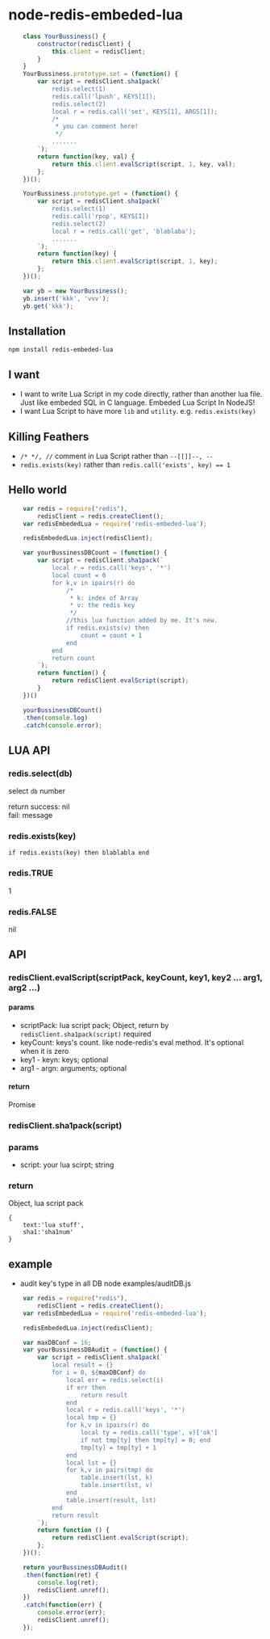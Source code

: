 node-redis-embeded-lua
==================
~~~js
    class YourBussiness() {
        constructor(redisClient) {
            this.client = redisClient;
        }
    }
    YourBussiness.prototype.set = (function() {
        var script = redisClient.sha1pack(`
            redis.select(1)
            redis.call('lpush', KEYS[1]);
            redis.select(2)
            local r = redis.call('set', KEYS[1], ARGS[1]);
            /*
             * you can comment here!
             */
            .......
        `);
        return function(key, val) {
            return this.client.evalScript(script, 1, key, val);
        };
    })();

    YourBussiness.prototype.get = (function() {
        var script = redisClient.sha1pack(`
            redis.select(1)
            redis.call('rpop', KEYS[1])
            redis.select(2)
            local r = redis.call('get', 'blablaba');
            .......
        `);
        return function(key) {
            return this.client.evalScript(script, 1, key);
        };
    })();

    var yb = new YourBussiness();
    yb.insert('kkk', 'vvv');
    yb.get('kkk');
~~~

## Installation
`npm install redis-embeded-lua`

## I want

* I want to write Lua Script in my code directly, rather than another lua file. 
    Just like embeded SQL in C language. 
    Embeded Lua Script In NodeJS!
* I want Lua Script to have more `lib` and `utility`. e.g. `redis.exists(key)`

## Killing Feathers

* `/* */, //` comment in Lua Script rather than `--[[]]--, --`
*  `redis.exists(key)` rather than `redis.call('exists', key) == 1`

## Hello world

~~~js
    var redis = require("redis"),
        redisClient = redis.createClient();
    var redisEmbededLua = require('redis-embeded-lua');

    redisEmbededLua.inject(redisClient);

    var yourBussinessDBCount = (function() {
        var script = redisClient.sha1pack(`
            local r = redis.call('keys', '*')
            local count = 0
            for k,v in ipairs(r) do
                /*
                 * k: index of Array
                 * v: the redis key
                 */
                //this lua function added by me. It's new.
                if redis.exists(v) then
                    count = count + 1
                end
            end
            return count
        `);
        return function() {
            return redisClient.evalScript(script);
        }
    })()

    yourBussinessDBCount()
    .then(console.log)
    .catch(console.error);
~~~


## LUA API

### redis.select(db)

select `db` number

return 
success: nil  
fail:    message  

### redis.exists(key)

`if redis.exists(key) then blablabla end`

### redis.TRUE

1 

### redis.FALSE

nil


## API

### redisClient.evalScript(scriptPack, keyCount, key1, key2 ... arg1, arg2 ...)

#### params
* scriptPack:  lua script pack; Object, return by `redisClient.sha1pack(script)` required
* keyCount:    keys's count. like node-redis's eval method. It's optional when it is zero
* key1 - keyn: keys; optional
* arg1 - argn: arguments; optional

#### return
Promise

### redisClient.sha1pack(script)

### params

* script: your lua scirpt; string

### return
Object, lua script pack
```
{
    text:'lua stuff',
    sha1:'sha1num'
}
```

## example

* audit key's type in all DB
node examples/auditDB.js

~~~js
    var redis = require("redis"),
        redisClient = redis.createClient();
    var redisEmbededLua = require('redis-embeded-lua');

    redisEmbededLua.inject(redisClient);

    var maxDBConf = 16;
    var yourBussinessDBAudit = (function() {
        var script = redisClient.sha1pack(`
            local result = {}
            for i = 0, ${maxDBConf} do
                local err = redis.select(i)
                if err then
                    return result
                end
                local r = redis.call('keys', '*')
                local tmp = {}
                for k,v in ipairs(r) do
                    local ty = redis.call('type', v)['ok']
                    if not tmp[ty] then tmp[ty] = 0; end
                    tmp[ty] = tmp[ty] + 1
                end
                local lst = {}
                for k,v in pairs(tmp) do
                    table.insert(lst, k)
                    table.insert(lst, v)
                end
                table.insert(result, lst)
            end
            return result
        `);
        return function () {
            return redisClient.evalScript(script);
        };
    })();

    return yourBussinessDBAudit()
    .then(function(ret) {
        console.log(ret);
        redisClient.unref();
    })
    .catch(function(err) {
        console.error(err);
        redisClient.unref();
    });
~~~
